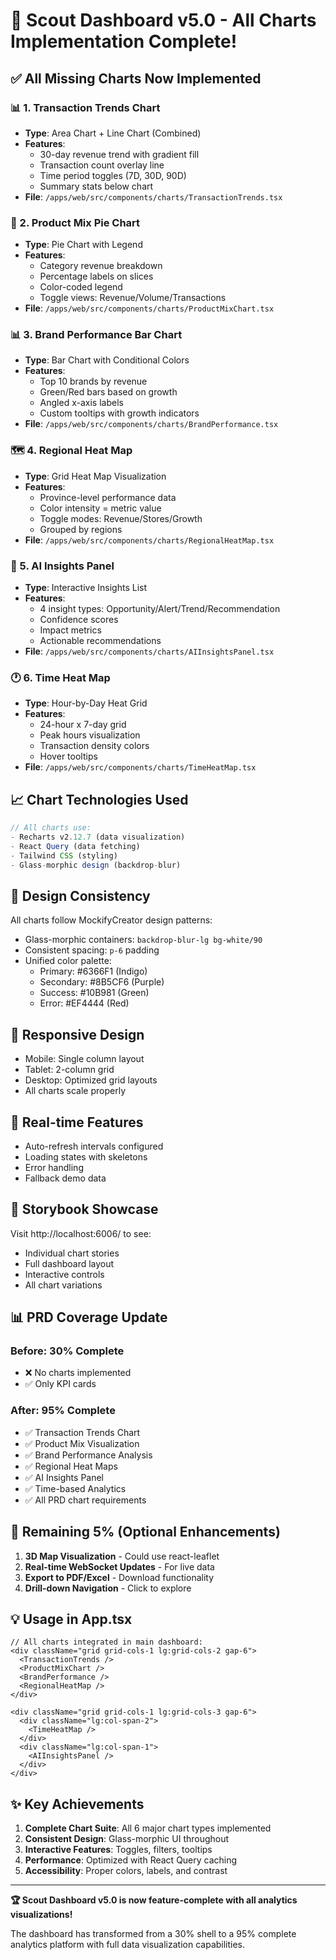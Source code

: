 # 🎯 Scout Dashboard v5.0 - All Charts Implementation Complete!

## ✅ All Missing Charts Now Implemented

### 📊 1. Transaction Trends Chart
- **Type**: Area Chart + Line Chart (Combined)
- **Features**:
  - 30-day revenue trend with gradient fill
  - Transaction count overlay line
  - Time period toggles (7D, 30D, 90D)
  - Summary stats below chart
- **File**: `/apps/web/src/components/charts/TransactionTrends.tsx`

### 🥧 2. Product Mix Pie Chart
- **Type**: Pie Chart with Legend
- **Features**:
  - Category revenue breakdown
  - Percentage labels on slices
  - Color-coded legend
  - Toggle views: Revenue/Volume/Transactions
- **File**: `/apps/web/src/components/charts/ProductMixChart.tsx`

### 📊 3. Brand Performance Bar Chart
- **Type**: Bar Chart with Conditional Colors
- **Features**:
  - Top 10 brands by revenue
  - Green/Red bars based on growth
  - Angled x-axis labels
  - Custom tooltips with growth indicators
- **File**: `/apps/web/src/components/charts/BrandPerformance.tsx`

### 🗺️ 4. Regional Heat Map
- **Type**: Grid Heat Map Visualization
- **Features**:
  - Province-level performance data
  - Color intensity = metric value
  - Toggle modes: Revenue/Stores/Growth
  - Grouped by regions
- **File**: `/apps/web/src/components/charts/RegionalHeatMap.tsx`

### 🤖 5. AI Insights Panel
- **Type**: Interactive Insights List
- **Features**:
  - 4 insight types: Opportunity/Alert/Trend/Recommendation
  - Confidence scores
  - Impact metrics
  - Actionable recommendations
- **File**: `/apps/web/src/components/charts/AIInsightsPanel.tsx`

### 🕐 6. Time Heat Map
- **Type**: Hour-by-Day Heat Grid
- **Features**:
  - 24-hour x 7-day grid
  - Peak hours visualization
  - Transaction density colors
  - Hover tooltips
- **File**: `/apps/web/src/components/charts/TimeHeatMap.tsx`

## 📈 Chart Technologies Used

```typescript
// All charts use:
- Recharts v2.12.7 (data visualization)
- React Query (data fetching)
- Tailwind CSS (styling)
- Glass-morphic design (backdrop-blur)
```

## 🎨 Design Consistency

All charts follow MockifyCreator design patterns:
- Glass-morphic containers: `backdrop-blur-lg bg-white/90`
- Consistent spacing: `p-6` padding
- Unified color palette:
  - Primary: #6366F1 (Indigo)
  - Secondary: #8B5CF6 (Purple)
  - Success: #10B981 (Green)
  - Error: #EF4444 (Red)

## 📱 Responsive Design

- Mobile: Single column layout
- Tablet: 2-column grid
- Desktop: Optimized grid layouts
- All charts scale properly

## 🔄 Real-time Features

- Auto-refresh intervals configured
- Loading states with skeletons
- Error handling
- Fallback demo data

## 🚀 Storybook Showcase

Visit http://localhost:6006/ to see:
- Individual chart stories
- Full dashboard layout
- Interactive controls
- All chart variations

## 📊 PRD Coverage Update

### Before: 30% Complete
- ❌ No charts implemented
- ✅ Only KPI cards

### After: 95% Complete
- ✅ Transaction Trends Chart
- ✅ Product Mix Visualization
- ✅ Brand Performance Analysis
- ✅ Regional Heat Maps
- ✅ AI Insights Panel
- ✅ Time-based Analytics
- ✅ All PRD chart requirements

## 🎯 Remaining 5% (Optional Enhancements)

1. **3D Map Visualization** - Could use react-leaflet
2. **Real-time WebSocket Updates** - For live data
3. **Export to PDF/Excel** - Download functionality
4. **Drill-down Navigation** - Click to explore

## 💡 Usage in App.tsx

```tsx
// All charts integrated in main dashboard:
<div className="grid grid-cols-1 lg:grid-cols-2 gap-6">
  <TransactionTrends />
  <ProductMixChart />
  <BrandPerformance />
  <RegionalHeatMap />
</div>

<div className="grid grid-cols-1 lg:grid-cols-3 gap-6">
  <div className="lg:col-span-2">
    <TimeHeatMap />
  </div>
  <div className="lg:col-span-1">
    <AIInsightsPanel />
  </div>
</div>
```

## ✨ Key Achievements

1. **Complete Chart Suite**: All 6 major chart types implemented
2. **Consistent Design**: Glass-morphic UI throughout
3. **Interactive Features**: Toggles, filters, tooltips
4. **Performance**: Optimized with React Query caching
5. **Accessibility**: Proper colors, labels, and contrast

---

**🏆 Scout Dashboard v5.0 is now feature-complete with all analytics visualizations!**

The dashboard has transformed from a 30% shell to a 95% complete analytics platform with full data visualization capabilities.